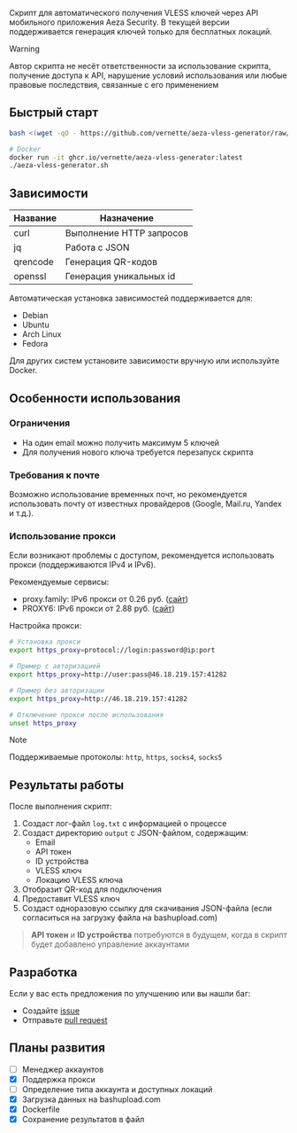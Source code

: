 Скрипт для автоматического получения VLESS ключей через API мобильного приложения Aeza Security. В текущей версии поддерживается генерация ключей только для бесплатных локаций.

> [!WARNING]
> Автор скрипта не несёт ответственности за использование скрипта, получение доступа к API, нарушение условий использования или любые правовые последствия, связанные с его применением

## Быстрый старт

```bash
bash <(wget -qO - https://github.com/vernette/aeza-vless-generator/raw/master/aeza-vless-generator.sh)

# Docker
docker run -it ghcr.io/vernette/aeza-vless-generator:latest
./aeza-vless-generator.sh
```

## Зависимости

| Название | Назначение               |
| -------- | ------------------------ |
| curl     | Выполнение HTTP запросов |
| jq       | Работа с JSON            |
| qrencode | Генерация QR-кодов       |
| openssl  | Генерация уникальных id  |

Автоматическая установка зависимостей поддерживается для:

- Debian
- Ubuntu
- Arch Linux
- Fedora

Для других систем установите зависимости вручную или используйте Docker.

## Особенности использования

### Ограничения

- На один email можно получить максимум 5 ключей
- Для получения нового ключа требуется перезапуск скрипта

### Требования к почте

Возможно использование временных почт, но рекомендуется использовать почту от известных провайдеров (Google, Mail.ru, Yandex и т.д.).

### Использование прокси

Если возникают проблемы с доступом, рекомендуется использовать прокси (поддерживаются IPv4 и IPv6).

Рекомендуемые сервисы:

- proxy.family: IPv6 прокси от 0.26 руб. ([сайт](https://proxy.family/))
- PROXY6: IPv6 прокси от 2.88 руб. ([сайт](https://proxy6.net/))

Настройка прокси:

```bash
# Установка прокси
export https_proxy=protocol://login:password@ip:port

# Пример с авторизацией
export https_proxy=http://user:pass@46.18.219.157:41282

# Пример без авторизации
export https_proxy=http://46.18.219.157:41282

# Отключение прокси после использования
unset https_proxy
```

> [!NOTE]
> Поддерживаемые протоколы: `http`, `https`, `socks4`, `socks5`

## Результаты работы

После выполнения скрипт:

1. Создаст лог-файл `log.txt` с информацией о процессе
2. Создаст директорию `output` с JSON-файлом, содержащим:
   - Email
   - API токен
   - ID устройства
   - VLESS ключ
   - Локацию VLESS ключа
3. Отобразит QR-код для подключения
4. Предоставит VLESS ключ
5. Создаст одноразовую ссылку для скачивания JSON-файла (если согласиться на загрузку файла на bashupload.com)

> **API токен** и **ID устройства** потребуются в будущем, когда в скрипт будет добавлено управление аккаунтами

## Разработка

Если у вас есть предложения по улучшению или вы нашли баг:

- Создайте [issue](https://github.com/vernette/aeza-vless-generator/issues)
- Отправьте [pull request](https://github.com/vernette/aeza-vless-generator/pulls)

## Планы развития

- [ ] Менеджер аккаунтов
- [x] Поддержка прокси
- [ ] Определение типа аккаунта и доступных локаций
- [x] Загрузка данных на bashupload.com
- [x] Dockerfile
- [x] Сохранение результатов в файл
